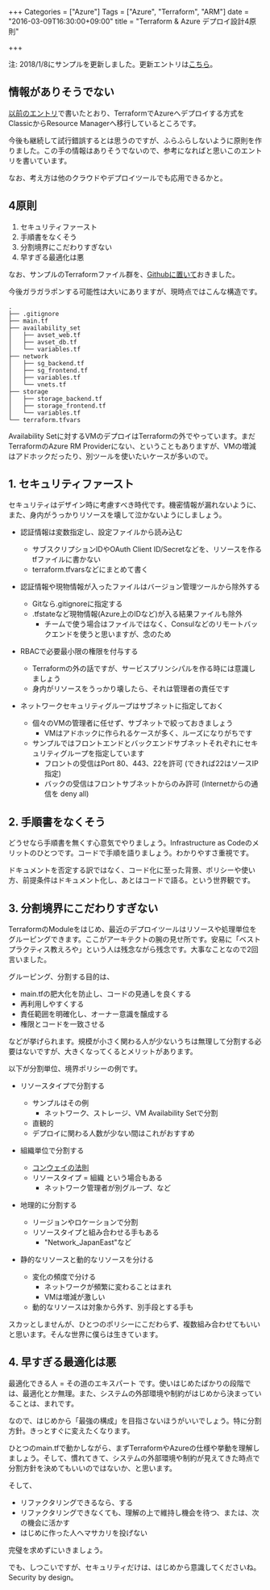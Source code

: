 +++
Categories = ["Azure"]
Tags = ["Azure", "Terraform", "ARM"]
date = "2016-03-09T16:30:00+09:00"
title = "Terraform & Azure デプロイ設計4原則"

+++

注: 2018/1/8にサンプルを更新しました。更新エントリは[こちら](http://torumakabe.github.io/post/terraform_azure_sample_201801/)。

## 情報がありそうでない
[以前のエントリ](http://torumakabe.github.io/post/azure_tf_arm_sp/)で書いたとおり、TerraformでAzureへデプロイする方式をClassicからResource Managerへ移行しているところです。

今後も継続して試行錯誤するとは思うのですが、ふらふらしないように原則を作りました。この手の情報はありそうでないので、参考になればと思いこのエントリを書いています。

なお、考え方は他のクラウドやデプロイツールでも応用できるかと。

## 4原則
1. セキュリティファースト
2. 手順書をなくそう
3. 分割境界にこだわりすぎない
4. 早すぎる最適化は悪

なお、サンプルのTerraformファイル群を、[Githubに置いて](https://github.com/ToruMakabe/Terraform_Azure_Sample)おきました。

今後ガラガラポンする可能性は大いにありますが、現時点ではこんな構造です。

    .
    ├── .gitignore
    ├── main.tf
    ├── availability_set
    │   ├── avset_web.tf
    │   ├── avset_db.tf
    │   └── variables.tf
    ├── network
    │   ├── sg_backend.tf
    │   ├── sg_frontend.tf
    │   ├── variables.tf
    │   └── vnets.tf
    ├── storage
    │   ├── storage_backend.tf
    │   ├── storage_frontend.tf
    │   └── variables.tf
    └── terraform.tfvars

Availability Setに対するVMのデプロイはTerraformの外でやっています。まだTerraformのAzure RM Providerにない、ということもありますが、VMの増減はアドホックだったり、別ツールを使いたいケースが多いので。

## 1. セキュリティファースト
セキュリティはデザイン時に考慮すべき時代です。機密情報が漏れないように、また、身内がうっかりリソースを壊して泣かないようにしましょう。

* 認証情報は変数指定し、設定ファイルから読み込む
    * サブスクリプションIDやOAuth Client ID/Secretなどを、リソースを作るtfファイルに書かない
    * terraform.tfvarsなどにまとめて書く

* 認証情報や現物情報が入ったファイルはバージョン管理ツールから除外する
    * Gitなら.gitignoreに指定する
    * .tfstateなど現物情報(Azure上のIDなど)が入る結果ファイルも除外
        * チームで使う場合はファイルではなく、Consulなどのリモートバックエンドを使うと思いますが、念のため

* RBACで必要最小限の権限を付与する
    * Terraformの外の話ですが、サービスプリンシパルを作る時には意識しましょう
    * 身内がリソースをうっかり壊したら、それは管理者の責任です
    
* ネットワークセキュリティグループはサブネットに指定しておく
    * 個々のVMの管理者に任せず、サブネットで絞っておきましょう
        * VMはアドホックに作られるケースが多く、ルーズになりがちです
    * サンプルではフロントエンドとバックエンドサブネットそれぞれにセキュリティグループを指定しています
        * フロントの受信はPort 80、443、22を許可 (できれば22はソースIP指定)
        * バックの受信はフロントサブネットからのみ許可 (Internetからの通信を deny all)

## 2. 手順書をなくそう
どうせなら手順書を無くす心意気でやりましょう。Infrastructure as Codeのメリットのひとつです。コードで手順を語りましょう。わかりやすさ重視です。

ドキュメントを否定する訳ではなく、コード化に至った背景、ポリシーや使い方、前提条件はドキュメント化し、あとはコードで語る。という世界観です。

## 3. 分割境界にこだわりすぎない
TerraformのModuleをはじめ、最近のデプロイツールはリソースや処理単位をグルーピングできます。ここがアーキテクトの腕の見せ所です。安易に「ベストプラクティス教えろや」という人は残念ながら残念です。大事なことなので2回言いました。

グルーピング、分割する目的は、

* main.tfの肥大化を防止し、コードの見通しを良くする
* 再利用しやすくする
* 責任範囲を明確化し、オーナー意識を醸成する
* 権限とコードを一致させる

などが挙げられます。規模が小さく関わる人が少ないうちは無理して分割する必要はないですが、大きくなってくるとメリットがあります。

以下が分割単位、境界ポリシーの例です。

* リソースタイプで分割する
    * サンプルはその例
        * ネットワーク、ストレージ、VM Availability Setで分割
    * 直観的
    * デプロイに関わる人数が少ない間はこれがおすすめ
       
* 組織単位で分割する
    * [コンウェイの法則](https://ja.wikipedia.org/wiki/%E3%83%A1%E3%83%AB%E3%83%B4%E3%82%A3%E3%83%B3%E3%83%BB%E3%82%B3%E3%83%B3%E3%82%A6%E3%82%A7%E3%82%A4)
    * リソースタイプ = 組織 という場合もある
         * ネットワーク管理者が別グループ、など

* 地理的に分割する
    * リージョンやロケーションで分割
    * リソースタイプと組み合わせる手もある
        * "Network_JapanEast"など
        
* 静的なリソースと動的なリソースを分ける
    * 変化の頻度で分ける 
        * ネットワークが頻繁に変わることはまれ
        * VMは増減が激しい
    * 動的なリソースは対象から外す、別手段とする手も
    
スカッとしませんが、ひとつのポリシーにこだわらず、複数組み合わせてもいいと思います。そんな世界に僕らは生きています。

## 4. 早すぎる最適化は悪
最適化できる人 = その道のエキスパート です。使いはじめたばかりの段階では、最適化とか無理。また、システムの外部環境や制約がはじめから決まっていることは、まれです。

なので、はじめから「最強の構成」を目指さないほうがいいでしょう。特に分割方針。きっとすぐに変えたくなります。

ひとつのmain.tfで動かしながら、まずTerraformやAzureの仕様や挙動を理解しましょう。そして、慣れてきて、システムの外部環境や制約が見えてきた時点で分割方針を決めてもいいのではないか、と思います。

そして、

* リファクタリングできるなら、する
* リファクタリングできなくても、理解の上で維持し機会を待つ、または、次の機会に活かす
* はじめに作った人へマサカリを投げない

完璧を求めずにいきましょう。

でも、しつこいですが、セキュリティだけは、はじめから意識してくださいね。Security by design。
